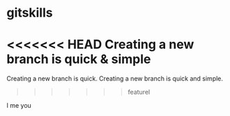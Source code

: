 # gitskills

<<<<<<< HEAD
Creating a new branch is quick & simple
=======
Creating a new branch is quick.
Creating a new branch is quick and simple.
>>>>>>> featurel

I me you

